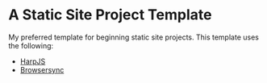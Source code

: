 # A Static Site Project Template

My preferred template for beginning static site projects. This template uses the following:
- [HarpJS](http://harpjs.com/)
- [Browsersync](https://browsersync.io/)
